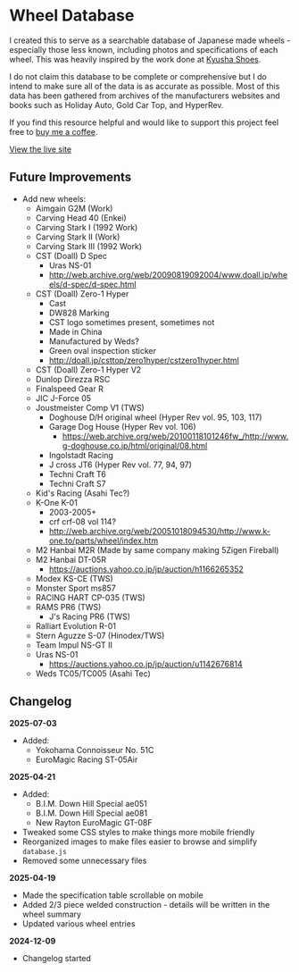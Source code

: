 # Wheel Database

I created this to serve as a searchable database of Japanese made wheels - especially those less known, including photos and specifications of each wheel. This was heavily inspired by the work done at [Kyusha Shoes](https://www.kyushashoes.com).

I do not claim this database to be complete or comprehensive but I do intend to make sure all of the data is as accurate as possible. Most of this data has been gathered from archives of the manufacturers websites and books such as Holiday Auto, Gold Car Top, and HyperRev.

If you find this resource helpful and would like to support this project feel free to [buy me a coffee](https://paypal.me/chrisephoto).

[View the live site](https://chrisephoto.github.io/wheel-database/)

## Future Improvements

* Add new wheels:
  * Aimgain G2M (Work)
  * Carving Head 40 (Enkei)
  * Carving Stark I (1992 Work)
  * Carving Stark II (Work)
  * Carving Stark III (1992 Work)
  * CST (Doall) D Spec
    * Uras NS-01
    * http://web.archive.org/web/20090819092004/www.doall.jp/wheels/d-spec/d-spec.html
  * CST (Doall) Zero-1 Hyper
    * Cast
    * DW828 Marking
    * CST logo sometimes present, sometimes not
    * Made in China
    * Manufactured by Weds?
    * Green oval inspection sticker 
    * http://doall.jp/csttop/zero1hyper/cstzero1hyper.html
  * CST (Doall) Zero-1 Hyper V2
  * Dunlop Direzza RSC
  * Finalspeed Gear R
  * JIC J-Force 05
  * Joustmeister Comp V1 (TWS)
    * Doghouse D/H original wheel (Hyper Rev vol. 95, 103, 117)
    * Garage Dog House (Hyper Rev vol. 106)
      * https://web.archive.org/web/20100118101246fw_/http://www.g-doghouse.co.jp/html/original/08.html
    * Ingolstadt Racing
    * J cross JT6 (Hyper Rev vol. 77, 94, 97)
    * Techni Craft T6
    * Techni Craft S7
  * Kid's Racing (Asahi Tec?)
  * K-One K-01
    * 2003-2005+
    * crf crf-08 vol 114?
    * http://web.archive.org/web/20051018094530/http://www.k-one.to/parts/wheel/index.htm
  * M2 Hanbai M2R (Made by same company making 5Zigen Fireball)
  * M2 Hanbai DT-05R
    * https://auctions.yahoo.co.jp/jp/auction/h1166265352
  * Modex KS-CE (TWS)
  * Monster Sport ms857
  * RACING HART CP-035 (TWS)
  * RAMS PR6 (TWS)
    * J's Racing PR6 (TWS)
  * Ralliart Evolution R-01
  * Stern Aguzze S-07 (Hinodex/TWS)
  * Team Impul NS-GT II
  * Uras NS-01
    * https://auctions.yahoo.co.jp/jp/auction/u1142676814
  * Weds TC05/TC005 (Asahi Tec)

## Changelog

**2025-07-03**
* Added:
  * Yokohama Connoisseur No. 51C
  * EuroMagic Racing ST-05Air

**2025-04-21**
* Added:
  * B.I.M. Down Hill Special ae051
  * B.I.M. Down Hill Special ae081
  * New Rayton EuroMagic GT-08F
* Tweaked some CSS styles to make things more mobile friendly
* Reorganized images to make files easier to browse and simplify `database.js`
* Removed some unnecessary files


**2025-04-19**
* Made the specification table scrollable on mobile
* Added 2/3 piece welded construction - details will be written in the wheel summary
* Updated various wheel entries

**2024-12-09**
* Changelog started
 
